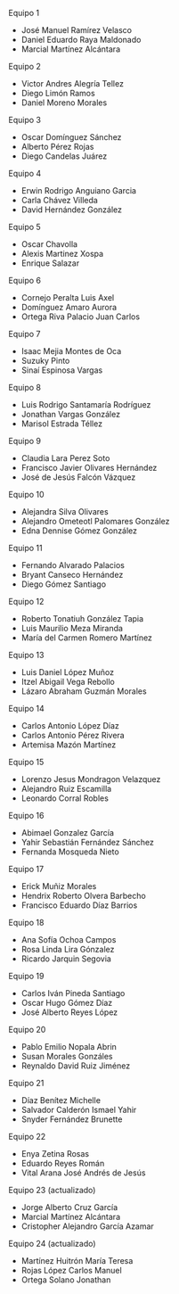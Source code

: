 Equipo 1

+ José Manuel Ramírez Velasco
+ Daniel Eduardo Raya Maldonado
+ Marcial Martínez Alcántara 

Equipo 2

+ Victor Andres Alegría Tellez
+ Diego Limón Ramos
+ Daniel Moreno Morales

Equipo 3

+ Oscar Domínguez Sánchez
+ Alberto Pérez Rojas
+ Diego Candelas Juárez

Equipo 4

+ Erwin Rodrigo Anguiano Garcia 
+ Carla Chávez Villeda 
+ David Hernández González

Equipo 5

+ Oscar Chavolla
+ Alexis Martinez Xospa
+ Enrique Salazar

Equipo 6

+ Cornejo Peralta Luis Axel
+ Domínguez Amaro Aurora
+ Ortega Riva Palacio Juan Carlos

Equipo 7

+ Isaac Mejia Montes de Oca
+ Suzuky Pinto
+ Sinaí Espinosa Vargas

Equipo 8

+ Luis Rodrigo Santamaría Rodríguez
+ Jonathan Vargas González
+ Marisol Estrada Téllez

Equipo 9

+ Claudia Lara Perez Soto
+ Francisco Javier Olivares Hernández
+ José de Jesús Falcón Vázquez

Equipo 10

+ Alejandra Silva Olivares
+ Alejandro Ometeotl Palomares González
+ Edna Dennise Gómez González

Equipo 11

+ Fernando Alvarado Palacios
+ Bryant Canseco Hernández
+ Diego Gómez Santiago

Equipo 12

+ Roberto Tonatiuh González Tapia
+ Luis Maurilio Meza Miranda
+ María del Carmen Romero Martínez

Equipo 13

+ Luis Daniel López Muñoz
+ Itzel Abigail Vega Rebollo
+ Lázaro Abraham Guzmán Morales

Equipo 14

+ Carlos Antonio López Díaz
+ Carlos Antonio Pérez Rivera
+ Artemisa Mazón Martínez

Equipo 15

+ Lorenzo Jesus Mondragon Velazquez 
+ Alejandro Ruiz Escamilla
+ Leonardo Corral Robles

Equipo 16

+ Abimael Gonzalez García
+ Yahir Sebastián Fernández Sánchez 
+ Fernanda Mosqueda Nieto 

Equipo 17

+ Erick Muñiz Morales
+ Hendrix Roberto Olvera Barbecho
+ Francisco Eduardo Díaz Barrios

Equipo 18

+ Ana Sofía Ochoa Campos
+ Rosa Linda Lira Gónzalez
+ Ricardo Jarquin Segovia

Equipo 19

+ Carlos Iván Pineda Santiago
+ Oscar Hugo Gómez Díaz
+ José Alberto Reyes López

Equipo 20

+ Pablo Emilio Nopala Abrin
+ Susan Morales Gonzáles
+ Reynaldo David Ruiz Jiménez

Equipo 21

+ Díaz Benítez Michelle
+ Salvador Calderón Ismael Yahir
+ Snyder Fernández Brunette

Equipo 22

+ Enya Zetina Rosas
+ Eduardo Reyes Román
+ Vital Arana José Andrés de Jesús

Equipo 23 (actualizado)

+ Jorge Alberto Cruz García
+ Marcial Martínez Alcántara
+ Cristopher Alejandro García Azamar

Equipo 24 (actualizado)

+ Martínez Huitrón María Teresa
+ Rojas López Carlos Manuel
+ Ortega Solano Jonathan

